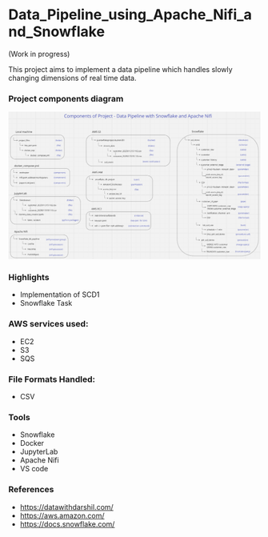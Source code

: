 # Data_Pipeline_using_Apache_Nifi_and_Snowflake 
 
(Work in progress)

This project aims to implement a data pipeline which handles slowly changing dimensions of real time data.

### Project components diagram

![My Image](component_diagram.png) 

### Highlights

* Implementation of SCD1 
* Snowflake Task

### AWS services used:
* EC2
* S3
* SQS 

### File Formats Handled:
* CSV


### Tools
* Snowflake
* Docker
* JupyterLab
* Apache Nifi
* VS code


### References
* https://datawithdarshil.com/
* https://aws.amazon.com/
* https://docs.snowflake.com/

